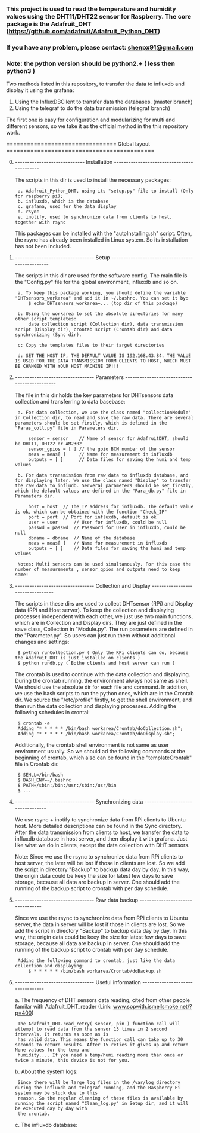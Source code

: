 ### This project is used to read the temperature and humidity values using the DHT11/DHT22 sensor for Raspberry. The core package is the Adafruit_DHT (https://github.com/adafruit/Adafruit_Python_DHT)
### If you have any problem, please contact: shenpx91@gmail.com
### Note: the python version should be python2.+ ( less then python3 )

Two methods listed in this repository, to transfer the data to influxdb and display it using the grafana:

1. Using the InfluxDBCilent to transfer data the databases. (master branch)
2. Using the telegraf to do the data transmission           (telegraf branch) 

The first one is easy for configuration and modularizing for multi and different sensors,
so we take it as the official method in the this repository work.

================================ Global layout ===========================================

0. ----------------------------- Installation  -------------------------------------------

	The scripts in this dir is used to install the necessary packages:

		a. Adafruit_Python_DHT, using its "setup.py" file to install (Only for raspberry pi);
		b. influxdb, which is the database
		c. grafana, used for the data display
		d. rsync
		e. inotify, used to synchronize data from clients to host, together with rsync
	
	This packages can be installed with the "autoInstalling.sh" script. Often, the rsync has
	already been installed in Linux system. So its installation has not been included.
	

1. --------------------------------- Setup ------------------------------------------------

	The scripts in this dir are used for the software config. The main file is the "Config.py" file
	for the global environment, influxdb and so on.

		a. To keep this package working, you should define the variable "DHTsensors_workarea" and add it in ~/.bashrc. You can set it by:
			$ echo DHTsensors_workarea=... (top dir of this package)

		b: Using the workarea to set the absolute directories for many other script templates:
			date collection script (Collection dir), data transmission script (Display dir), crontab script (Crontab dir) and data synchronizing (Sync dir).

		c: Copy the templates files to their target directories

		d: SET THE HOST IP, THE DEFAULT VALUE IS 192.168.43.84. THE VALUE IS USED FOR THE DATA TRANSMISSION FORM CLIENTS TO HOST, WHICH MUST BE CHANGED WITH YOUR HOST MACHINE IP!!!


2. --------------------------------- Parameters ---------------------------------------------

	The file in this dir holds the key parameters for DHTsensors data collection and transferring to data basebase:

		a. For data collection, we use the class named "collectionModule" in Collection dir, to read and save the raw data. There are several parameters should be set firstly, which is defined in the "Paras_coll.py" file in Parameters dir.

			sensor = sensor	   // Name of sensor for AdafruitDHT, should be DHT11, DHT22 or AM2302
			sensor_gpios = [ ] // the gpio BCM number of the sensor
			meas = meas[ ]     // Name for measurement in influxdb
			outputs = [ ]	   // Data files for saving the humi and temp values

		b. For data transmission from raw data to influxdb database, and for displaying later. We use the class named "Display" to transfer the raw data to infludb. Serveral parameters should be set firstly, which the default values are defined in the "Para_db.py" file in Parameters dir.

			host = host	 // The IP address for influxdb. The default value is ok, which can be obtained with the function "Check_IP"
			port = port	 // Port for influxdb, default is ok
			user = user      // User for influxdb, could be null
			passwd = passwd  // Password for User in influxdb, could be null
			dbname = dbname  // Name of the database
			meas = meas[ ]   // Name for measurement in influxdb
			outputs = [ ]	 // Data files for saving the humi and temp values
	
		Notes: Multi sensors can be used simultanously. For this case the number of measurements , sensor_gpios and outputs need to keep same!


3. --------------------------------- Collection and Display ---------------------------------

	The scripts in these dirs are used to collect DHTsensor (RPi) and Display data (RPi and Host server).
	To keep the collection and displaying processes independent with each other, we just use two main functions,
	which are in Collection and Display dirs. They are just defined in the save class, Collection in "Module.py".
	The run parameters are defined in the "Parameter.py". So users can just run them without additional changes and settings:

		$ python runCollection.py ( Only the RPi clients can do, because the Adafruit_DHT is just installed on clients )
		$ python rundb.py ( Bothe clients and host server can run )


	The crontab is used to continue with the data collection and displaying. During the crontab running, the environment always not same as shell. We should use the absolute dir for each file and command. In addition, we use the bash scripts to run the python ones, which are in the Crontab dir. We source the "/etc/profile" firstly, to get the shell environment, and then run the data collection and displaying processes. Adding the following schedules in crontal:

		$ crontab -e
		Adding "* * * * * /bin/bash workarea/Crontab/doCollection.sh";
		Adding "* * * * * /bin/bash workarea/Crontab/doDisplay.sh";
	
	Additionally, the crontab shell environment is not same as user environment usually. So we should ad the following commands at tbe beginning of crontab, which also can be found in the "templateCrontab" file in Crontab dir.

		$ SEHLL=/bin/bash
		$ BASH_ENV=~/.bashrc
		$ PATH=/sbin:/bin:/usr:/sbin:/usr/bin
		$ ...


4. --------------------------------- Synchronizing data  ---------------------------------

	We use rsync + inotify to synchronize data from RPi clients to Ubuntu host. More detailed descriptions can be found in the Sync directory.
	After the data transmission from clients to host, we transfer the data to influxdb database in host server, and then display it with grafana. Just like what we do in clients, except the data collection with DHT sensors.

	Note: Since we use the rsync to synchronize data from RPi clients to host server, the later will be lost if those in clients are lost. So we add the script in directory "Backup" to backup data day by day. In this way, the origin data could be keey the size for latest few days to save storage, because all data are backup in server. One should add the running of the backup script to crontab with per day schedule.


5. --------------------------------- Raw data backup ---------------------------------

	Since we use the rsync to synchronize data from RPi clients to Ubuntu server, the data in server will be lost if those in clients are lost. 
	So we add the script in directory "Backup" to backup data day by day. In this way, the origin data could be keey the size for latest few days 
	to save storage, because all data are backup in server. One should add the running of the backup script to crontab with per day schedule.
		
		Adding the following command to crontab, just like the data collection and displaying:
			$ * * * * * /bin/bash workarea/Crontab/doBackup.sh


6. --------------------------------- Useful information  ---------------------------------

	a. The frequency of DHT sensors data reading, cited from other people familar with Adafruit_DHT_reader (Link:	www.sopwith.ismellsmoke.net/?p=400) 

		The Adafruit_DHT.read_retry( sensor, pin ) function call will attempt to read data from the sensor 15 times in 2 second intervals. It returns as soon as is
		has valid data. This means the function call can take up to 30 seconds to return results. After 15 reties it gives up and return None values for the temp and
		humidity.... If you need a temp/humi reading more than once or twice a minute, this device is not for you.


	b. About the system logs: 

		Since there will be large log files in the /var/log directory during the influxdb and telegraf running, and the Raspberry Pi system may be stuck due to this
		reason. So the regular cleaning of these files is available by running the script named "Clean_log.py" in Setup dir, and it will be executed day by day with
		the crontab.

	c. The influxdb database:
		




